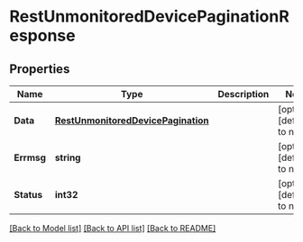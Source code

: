 # RestUnmonitoredDevicePaginationResponse

## Properties
Name | Type | Description | Notes
------------ | ------------- | ------------- | -------------
**Data** | [**RestUnmonitoredDevicePagination**](RestUnmonitoredDevicePagination.md) |  | [optional] [default to null]
**Errmsg** | **string** |  | [optional] [default to null]
**Status** | **int32** |  | [optional] [default to null]

[[Back to Model list]](../README.md#documentation-for-models) [[Back to API list]](../README.md#documentation-for-api-endpoints) [[Back to README]](../README.md)


